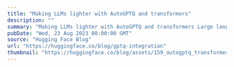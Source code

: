 ```yaml
---
title: "Making LLMs lighter with AutoGPTQ and transformers"
description: ""
summary: "Making LLMs lighter with AutoGPTQ and transformers Large language models have demonstrated remarkabl..."
pubDate: "Wed, 23 Aug 2023 00:00:00 GMT"
source: "Hugging Face Blog"
url: "https://huggingface.co/blog/gptq-integration"
thumbnail: "https://huggingface.co/blog/assets/159_autogptq_transformers/thumbnail.jpg"
---
```


